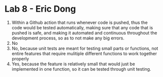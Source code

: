 # Lab 8 - Eric Dong

1. Within a Github action that runs whenever code is pushed, thus the code would be tested automatically, making sure that any code that is pushed is safe, and making it automated and continuous throughout the development process, so as to not make any big errors.
2. No
3. No, because unit tests are meant for testing small parts or functions, not entire features that require mulitiple different functions to work together properly
4. Yes, because the feature is relatively small that would just be implemented in one function, so it can be tested through unit testing.
